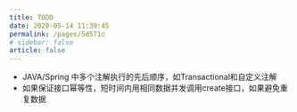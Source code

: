 ```yaml
---
title: TODO
date: 2020-05-14 11:39:45
permalink: /pages/5d571c
# sidebar: false
article: false
---
```


* JAVA/Spring 中多个注解执行的先后顺序，如Transactional和自定义注解
* 如果保证接口幂等性，短时间内用相同数据并发调用create接口，如果避免重复数据
